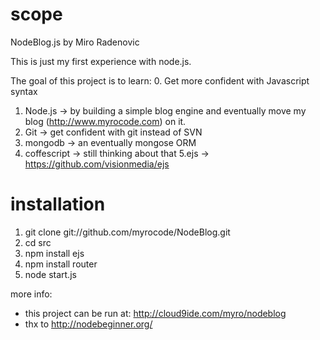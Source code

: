# scope
NodeBlog.js by Miro Radenovic

This is just my first experience with node.js.

The goal of this project is to learn:
0. Get more confident with Javascript syntax
1. Node.js -> by building a simple blog engine and eventually move my blog (http://www.myrocode.com) on it.
2. Git -> get confident with git instead of SVN
3. mongodb -> an eventually mongose ORM
4. coffescript -> still thinking about that
5.ejs -> https://github.com/visionmedia/ejs

# installation
1. git clone git://github.com/myrocode/NodeBlog.git
2. cd src
3. npm install ejs
4. npm install router
5. node start.js




more info:
- this project can be run at: http://cloud9ide.com/myro/nodeblog
- thx to http://nodebeginner.org/